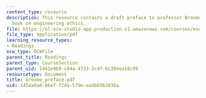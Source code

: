 ```yaml
---
content_type: resource
description: This resource contains a draft preface to professor Broome's forthcoming
  book on engineering ethics.
file: https://ol-ocw-studio-app-production.s3.amazonaws.com/courses/esd-932-engineering-ethics-spring-2006/1454a0a086eff2da579eeadb69b263ba_broome_preface.pdf
file_type: application/pdf
learning_resource_types:
- Readings
ocw_type: OCWFile
parent_title: Readings
parent_type: CourseSection
parent_uid: 1d41e9b9-c84a-4733-2cdf-bc304ea10c99
resourcetype: Document
title: broome_preface.pdf
uid: 1454a0a0-86ef-f2da-579e-eadb69b263ba
---
```

